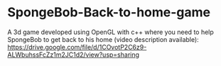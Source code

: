 # SpongeBob-Back-to-home-game
A 3d game developed using OpenGL with c++ where you need to help SpongeBob to get back to his home (video description available):
https://drive.google.com/file/d/1COvotP2C6z9-ALWbuhssFcZz1m2JC1d2/view?usp=sharing
